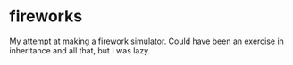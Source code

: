 # fireworks
My attempt at making a firework simulator. Could have been an exercise in inheritance and all that, but I was lazy.

